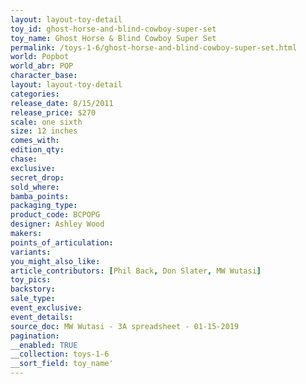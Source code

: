 ```yaml
---
layout: layout-toy-detail 
toy_id: ghost-horse-and-blind-cowboy-super-set
toy_name: Ghost Horse & Blind Cowboy Super Set
permalink: /toys-1-6/ghost-horse-and-blind-cowboy-super-set.html
world: Popbot
world_abr: POP
character_base: 
layout: layout-toy-detail
categories: 
release_date: 8/15/2011
release_price: $270 
scale: one sixth
size: 12 inches
comes_with: 
edition_qty: 
chase: 
exclusive: 
secret_drop: 
sold_where: 
bamba_points: 
packaging_type: 
product_code: BCPOPG
designer: Ashley Wood
makers: 
points_of_articulation: 
variants: 
you_might_also_like: 
article_contributors: [Phil Back, Don Slater, MW Wutasi]
toy_pics: 
backstory: 
sale_type: 
event_exclusive: 
event_details: 
source_doc: MW Wutasi - 3A spreadsheet - 01-15-2019
pagination: 
__enabled: TRUE
__collection: toys-1-6
__sort_field: toy_name'
---
```

